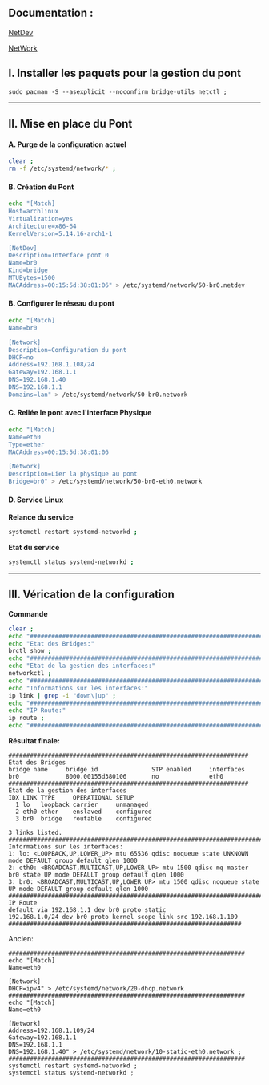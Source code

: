 ## Documentation :

[NetDev](https://www.freedesktop.org/software/systemd/man/systemd.netdev.html)

[NetWork](https://www.freedesktop.org/software/systemd/man/systemd.network.html)



## I. Installer les paquets pour la gestion du pont
```
sudo pacman -S --asexplicit --noconfirm bridge-utils netctl ;
```
-------------------------------------------------------------------------------------------------------------------------------------------------
## II. Mise en place du Pont

#### A. Purge de la configuration actuel
```bash
clear ;
rm -f /etc/systemd/network/* ;
```

#### B. Création du Pont
```bash
echo "[Match]
Host=archlinux
Virtualization=yes
Architecture=x86-64
KernelVersion=5.14.16-arch1-1

[NetDev]
Description=Interface pont 0
Name=br0
Kind=bridge
MTUBytes=1500
MACAddress=00:15:5d:38:01:06" > /etc/systemd/network/50-br0.netdev
```

#### B. Configurer le réseau du pont
```bash
echo "[Match]
Name=br0

[Network]
Description=Configuration du pont
DHCP=no
Address=192.168.1.108/24
Gateway=192.168.1.1
DNS=192.168.1.40
DNS=192.168.1.1
Domains=lan" > /etc/systemd/network/50-br0.network
```

#### C. Reliée le pont avec l'interface Physique
```bash
echo "[Match]
Name=eth0
Type=ether
MACAddress=00:15:5d:38:01:06

[Network]
Description=Lier la physique au pont
Bridge=br0" > /etc/systemd/network/50-br0-eth0.network
```

#### D. Service Linux

**Relance du service**
```bash
systemctl restart systemd-networkd ;
```

**Etat du service**
```bash
systemctl status systemd-networkd ;
```
-------------------------------------------------------------------------------------------------------------------------------------------------
## III. Vérication de la configuration

**Commande**
```bash
clear ;
echo "###################################################################"
echo "Etat des Bridges:"
brctl show ;
echo "###################################################################"
echo "Etat de la gestion des interfaces:"
networkctl ;
echo "########################################################################################################################"
echo "Informations sur les interfaces:"
ip link | grep -i "down\|up" ;
echo "########################################################################################################################"
echo "IP Route:"
ip route ;
echo "#################################################################"
```

**Résultat finale:**
```
###################################################################
Etat des Bridges
bridge name     bridge id               STP enabled     interfaces
br0             8000.00155d380106       no              eth0
###################################################################
Etat de la gestion des interfaces
IDX LINK TYPE     OPERATIONAL SETUP
  1 lo   loopback carrier     unmanaged
  2 eth0 ether    enslaved    configured
  3 br0  bridge   routable    configured

3 links listed.
########################################################################################################################
Informations sur les interfaces:
1: lo: <LOOPBACK,UP,LOWER_UP> mtu 65536 qdisc noqueue state UNKNOWN mode DEFAULT group default qlen 1000
2: eth0: <BROADCAST,MULTICAST,UP,LOWER_UP> mtu 1500 qdisc mq master br0 state UP mode DEFAULT group default qlen 1000
3: br0: <BROADCAST,MULTICAST,UP,LOWER_UP> mtu 1500 qdisc noqueue state UP mode DEFAULT group default qlen 1000
########################################################################################################################
IP Route
default via 192.168.1.1 dev br0 proto static
192.168.1.0/24 dev br0 proto kernel scope link src 192.168.1.109
#################################################################
```



Ancien:
```
##################################################################
echo "[Match]
Name=eth0

[Network]
DHCP=ipv4" > /etc/systemd/network/20-dhcp.network
##################################################################
echo "[Match]
Name=eth0

[Network]
Address=192.168.1.109/24
Gateway=192.168.1.1
DNS=192.168.1.1
DNS=192.168.1.40" > /etc/systemd/network/10-static-eth0.network ;
##################################################################
systemctl restart systemd-networkd ;
systemctl status systemd-networkd ;
```


